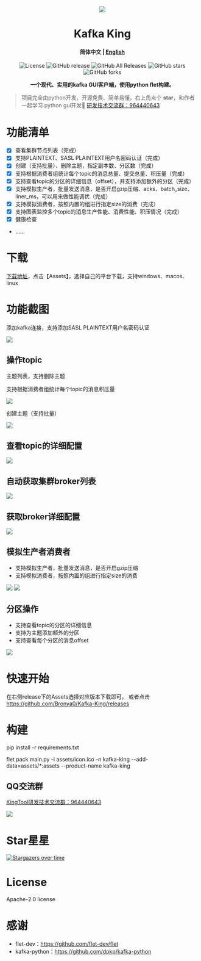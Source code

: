 <div align=center><img src="assets/icon.ico"></div>
<h1 align="center">Kafka King </h1>
<h4 align="center"><strong>简体中文</strong> | <a href="https://github.com/Bronya0/Kafka-King/blob/main/docs/README_EN.md">English</a></h4>

<div align="center">

![License](https://img.shields.io/github/license/Bronya0/Kafka-King)
![GitHub release](https://img.shields.io/github/release/Bronya0/Kafka-King)
![GitHub All Releases](https://img.shields.io/github/downloads/Bronya0/Kafka-King/total)
![GitHub stars](https://img.shields.io/github/stars/Bronya0/Kafka-King)
![GitHub forks](https://img.shields.io/github/forks/Bronya0/Kafka-King)

<strong>一个现代、实用的kafka GUI客户端，使用python flet构建。</strong>
</div>

> 项目完全由python开发，开源免费、简单易懂，右上角点个 **star**，和作者一起学习 python gui开发🥰 
> <a target="_blank" href="https://qm.qq.com/cgi-bin/qm/qr?k=pDqlVFyLMYEEw8DPJlRSBN27lF8qHV2v&jump_from=webapi&authKey=Wle/K0ARM1YQWlpn6vvfiZuMedy2tT9BI73mUvXVvCuktvi0fNfmNR19Jhyrf2Nz">研发技术交流群：964440643</a>


# 功能清单
- [x] 查看集群节点列表（完成）
- [x] 支持PLAINTEXT、SASL PLAINTEXT用户名密码认证（完成）
- [x] 创建（支持批量）、删除主题，指定副本数、分区数（完成）
- [x] 支持根据消费者组统计每个topic的消息总量、提交总量、积压量（完成）
- [x] 支持查看topic的分区的详细信息（offset），并支持添加额外的分区（完成）
- [x] 支持模拟生产者，批量发送消息，是否开启gzip压缩、acks、batch_size、liner_ms，可以用来做性能调优（完成）
- [x] 支持模拟消费者，按照内置的组进行指定size的消费（完成）
- [x] 支持图表监控多个topic的消息生产性能、消费性能、积压情况（完成）
- [x] 健康检查
- ……

# 下载
[下载地址](https://github.com/Bronya0/Kafka-King/releases)，点击【Assets】，选择自己的平台下载，支持windows、macos、linux

# 功能截图

添加kafka连接，支持添加SASL PLAINTEXT用户名密码认证

![](docs/snap/p0.png)


## 操作topic
主题列表，支持删除主题

支持根据消费者组统计每个topic的消息积压量

![](docs/snap/p9.png)

创建主题（支持批量）

![](docs/snap/p4.png)

## 查看topic的详细配置
![](docs/snap/p6.png)

## 自动获取集群broker列表
![](docs/snap/p2.png)

## 获取broker详细配置
![](docs/snap/p3.png)

## 模拟生产者消费者
- 支持模拟生产者，批量发送消息，是否开启gzip压缩
- 支持模拟消费者，按照内置的组进行指定size的消费

![](docs/snap/p8.png)
![](docs/snap/p10.png)



## 分区操作
- 支持查看topic的分区的详细信息
- 支持为主题添加额外的分区
- 支持查看每个分区的消息offset

![](docs/snap/p5.png)


# 快速开始
在右侧release下的Assets选择对应版本下载即可。
或者点击 https://github.com/Bronya0/Kafka-King/releases

# 构建

pip install -r requirements.txt

flet pack main.py -i assets/icon.ico  -n kafka-king --add-data=assets/*:assets --product-name kafka-king

## QQ交流群
<a target="_blank" href="https://qm.qq.com/cgi-bin/qm/qr?k=pDqlVFyLMYEEw8DPJlRSBN27lF8qHV2v&jump_from=webapi&authKey=Wle/K0ARM1YQWlpn6vvfiZuMedy2tT9BI73mUvXVvCuktvi0fNfmNR19Jhyrf2Nz">KingTool研发技术交流群：964440643</a>

![](assets/qq.jpg)


# Star星星
[![Stargazers over time](https://starchart.cc/Bronya0/Kafka-King.svg)](https://starchart.cc/Bronya0/Kafka-King)


# License
Apache-2.0 license

# 感谢
- flet-dev：https://github.com/flet-dev/flet
- kafka-python：https://github.com/dpkp/kafka-python
